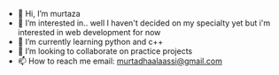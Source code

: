- 👋 Hi, I’m murtaza
- 👀 I’m interested in.. well I haven't decided on my specialty yet but i'm interested in web development for now
- 🌱 I’m currently learning python and c++
- 💞️ I’m looking to collaborate on practice projects
- 📫 How to reach me email: murtadhaalaassi@gmail.com

<!---
programaholic/programaholic is a ✨ special ✨ repository because its `README.md` (this file) appears on your GitHub profile.
You can click the Preview link to take a look at your changes.
--->
